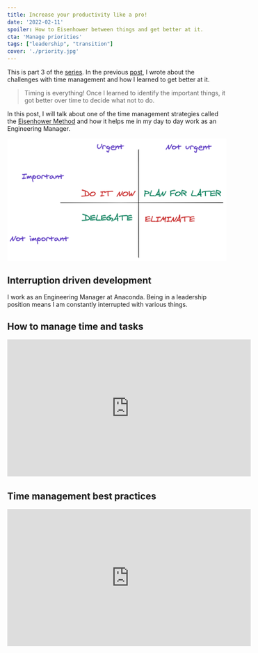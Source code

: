 ```yaml
---
title: Increase your productivity like a pro!
date: '2022-02-11'
spoiler: How to Eisenhower between things and get better at it.
cta: 'Manage priorities'
tags: ["leadership", "transition"]
cover: './priority.jpg'
---
```


This is part 3 of the [series](../tags/transition). In the previous [post](../learn-what-not-to-do), I wrote about the challenges with time management and how I learned to get better at it.

> Timing is everything! Once I learned to identify the important things, it got better over time to decide what not to do.

In this post, I will talk about one of the time management strategies called the [Eisenhower Method](https://en.wikipedia.org/wiki/Time_management) and how it helps me in my day to day work as an Engineering Manager.

![eisenhower-method](./eisenhower-method.png)

## Interruption driven development

I work as an Engineering Manager at Anaconda. Being in a leadership position means I am constantly interrupted with various things.

## How to manage time and tasks

<iframe width="560" height="315" src="https://www.youtube.com/embed/fCPvL2AVLAY" title="YouTube video player" frameborder="0" allow="accelerometer; autoplay; clipboard-write; encrypted-media; gyroscope; picture-in-picture" allowfullscreen></iframe>

## Time management best practices

<iframe width="560" height="315" src="https://www.youtube.com/embed/9aeiEvglfJk" title="YouTube video player" frameborder="0" allow="accelerometer; autoplay; clipboard-write; encrypted-media; gyroscope; picture-in-picture" allowfullscreen></iframe>